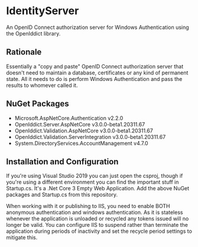 # IdentityServer
An OpenID Connect authorization server for Windows Authentication using the OpenIddict library.

## Rationale

Essentially a "copy and paste" OpenID Connect authorization server that doesn't need to maintain a database, certificates or any kind of permanent state. All it needs to do is perform Windows Authentication and pass the results to whomever called it.

## NuGet Packages

* Microsoft.AspNetCore.Authentication v2.2.0
* OpenIddict.Server.AspNetCore v3.0.0-beta1.20311.67
* OpenIddict.Validation.AspNetCore v3.0.0-beta1.20311.67
* OpenIddict.Validation.ServerIntegration v3.0.0-beta1.20311.67
* System.DirectoryServices.AccountManagement v4.7.0

## Installation and Configuration

If you're using Visual Studio 2019 you can just open the csproj, though if you're using a different environment you can find the important stuff in Startup.cs. It's a .Net Core 3 Empty Web Application. Add the above NuGet packages and Startup.cs from this repository.

When working with it or publishing to IIS, you need to enable BOTH anonymous authentication and windows authentication. As it is stateless whenever the application is unloaded or recycled any tokens issued will no longer be valid. You can configure IIS to suspend rather than terminate the application during periods of inactivity and set the recycle period settings to mitigate this.
